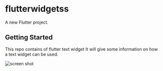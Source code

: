 # flutterwidgetss

A new Flutter project.

## Getting Started
This repo contains  of flutter text widget
It will give some information on how a text widget can be used.

![screen shot](https://github.com/surya196/flutterwidgets/issues/1#issue-956454046)
